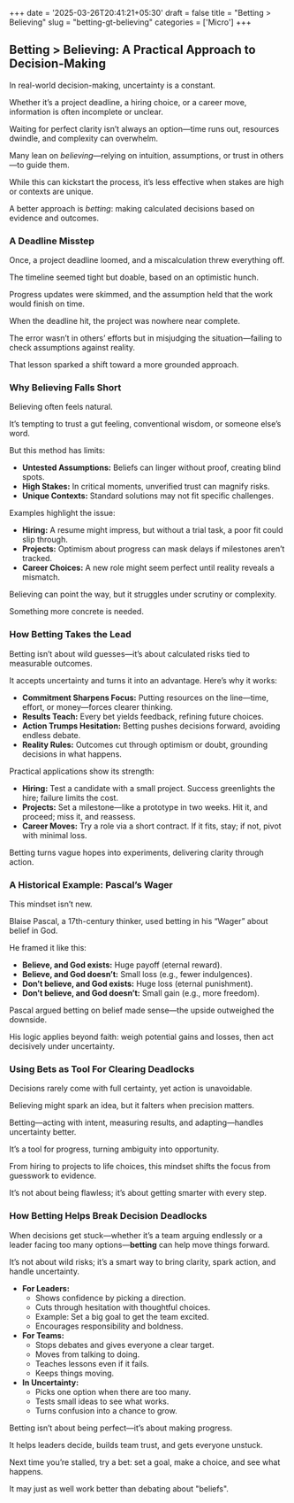 
+++
date = '2025-03-26T20:41:21+05:30'
draft = false
title = "Betting > Believing"
slug = "betting-gt-believing"
categories = ['Micro']
+++

## Betting > Believing: A Practical Approach to Decision-Making

In real-world decision-making, uncertainty is a constant. 

Whether it’s a project deadline, a hiring choice, or a career move, information is often incomplete or unclear.

 Waiting for perfect clarity isn’t always an option—time runs out, resources dwindle, and complexity can overwhelm.
 
 Many lean on *believing*—relying on intuition, assumptions, or trust in others—to guide them. 
 
 While this can kickstart the process, it’s less effective when stakes are high or contexts are unique. 
 
 A better approach is *betting*: making calculated decisions based on evidence and outcomes. 
 
### A Deadline Misstep

Once, a project deadline loomed, and a miscalculation threw everything off. 

The timeline seemed tight but doable, based on an optimistic hunch. 

Progress updates were skimmed, and the assumption held that the work would finish on time. 

When the deadline hit, the project was nowhere near complete. 

The error wasn’t in others’ efforts but in misjudging the situation—failing to check assumptions against reality.

That lesson sparked a shift toward a more grounded approach.

### Why Believing Falls Short

Believing often feels natural.

It’s tempting to trust a gut feeling, conventional wisdom, or someone else’s word. 

But this method has limits:

- **Untested Assumptions:** Beliefs can linger without proof, creating blind spots.
- **High Stakes:** In critical moments, unverified trust can magnify risks.
- **Unique Contexts:** Standard solutions may not fit specific challenges.

Examples highlight the issue:

- **Hiring:** A resume might impress, but without a trial task, a poor fit could slip through.
- **Projects:** Optimism about progress can mask delays if milestones aren’t tracked.
- **Career Choices:** A new role might seem perfect until reality reveals a mismatch.

Believing can point the way, but it struggles under scrutiny or complexity. 

Something more concrete is needed.

### How Betting Takes the Lead

Betting isn’t about wild guesses—it’s about calculated risks tied to measurable outcomes. 

It accepts uncertainty and turns it into an advantage. Here’s why it works:

- **Commitment Sharpens Focus:** Putting resources on the line—time, effort, or money—forces clearer thinking.
- **Results Teach:** Every bet yields feedback, refining future choices.
- **Action Trumps Hesitation:** Betting pushes decisions forward, avoiding endless debate.
- **Reality Rules:** Outcomes cut through optimism or doubt, grounding decisions in what happens.

Practical applications show its strength:

- **Hiring:** Test a candidate with a small project. Success greenlights the hire; failure limits the cost.
- **Projects:** Set a milestone—like a prototype in two weeks. Hit it, and proceed; miss it, and reassess.
- **Career Moves:** Try a role via a short contract. If it fits, stay; if not, pivot with minimal loss.

Betting turns vague hopes into experiments, delivering clarity through action.

### A Historical Example: Pascal’s Wager

This mindset isn’t new. 

Blaise Pascal, a 17th-century thinker, used betting in his “Wager” about belief in God. 

He framed it like this:

- **Believe, and God exists:** Huge payoff (eternal reward).
- **Believe, and God doesn’t:** Small loss (e.g., fewer indulgences).
- **Don’t believe, and God exists:** Huge loss (eternal punishment).
- **Don’t believe, and God doesn’t:** Small gain (e.g., more freedom).

Pascal argued betting on belief made sense—the upside outweighed the downside. 

His logic applies beyond faith: weigh potential gains and losses, then act decisively under uncertainty.

### Using Bets as Tool For Clearing Deadlocks

Decisions rarely come with full certainty, yet action is unavoidable. 

Believing might spark an idea, but it falters when precision matters. 

Betting—acting with intent, measuring results, and adapting—handles uncertainty better. 

It’s a tool for progress, turning ambiguity into opportunity.

From hiring to projects to life choices, this mindset shifts the focus from guesswork to evidence. 

It’s not about being flawless; it’s about getting smarter with every step.


### How Betting Helps Break Decision Deadlocks

When decisions get stuck—whether it’s a team arguing endlessly or a leader facing too many options—**betting** can help move things forward. 

It’s not about wild risks; it’s a smart way to bring clarity, spark action, and handle uncertainty. 


-   **For Leaders:**
    -   Shows confidence by picking a direction.
    -   Cuts through hesitation with thoughtful choices.
    -   Example: Set a big goal to get the team excited.
    -   Encourages responsibility and boldness.
-   **For Teams:**
    -   Stops debates and gives everyone a clear target.
    -   Moves from talking to doing.
    -   Teaches lessons even if it fails.
    -   Keeps things moving.
-   **In Uncertainty:**
    -   Picks one option when there are too many.
    -   Tests small ideas to see what works.
    -   Turns confusion into a chance to grow.

Betting isn’t about being perfect—it’s about making progress. 

It helps leaders decide, builds team trust, and gets everyone unstuck. 

Next time you’re stalled, try a bet: set a goal, make a choice, and see what happens.

It may just as well work better than debating about "beliefs".